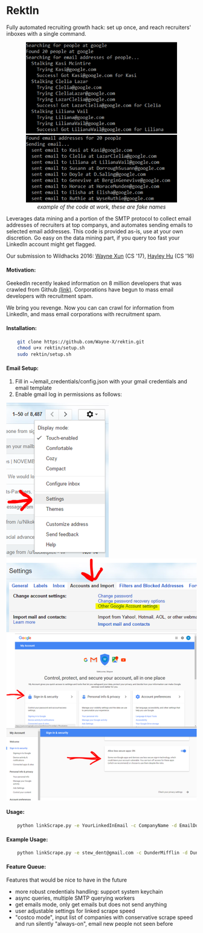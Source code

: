 # RektIn
Fully automated recruiting growth hack: set up once, and reach recruiters' inboxes with a single command.
<p align="center">
<img src="https://github.com/Wayne-X/rektin/blob/master/img/success1.PNG?raw=true" width="400">
<img src="https://github.com/Wayne-X/rektin/blob/master/img/success2.PNG?raw=true" width="400">
<br>
<i>example of the code at work, these are fake names</i>
</p>

Leverages data mining and a portion of the SMTP protocol to collect email addresses of recruiters at top companys, and automates sending emails to selected email addresses. This code is provided as-is, use at your own discretion. Go easy on the data mining part, if you query too fast your LinkedIn account might get flagged.

Our submission to Wildhacks 2016: 
[Wayne Xun](https://www.linkedin.com/in/waynexun) (CS '17), [Hayley Hu](https://www.linkedin.com/in/hayley-hu) (CS '16)

#### Motivation:
GeekedIn recently leaked information on 8 million developers that was crawled from Github [(link)](https://www.troyhunt.com/8-million-github-profiles-were-leaked-from-geekedins-mongodb-heres-how-to-see-yours/). Corporations have begun to mass email developers with recruitment spam.

We bring you revenge. Now you can can crawl for information from LinkedIn, and mass email corporations with recruitment spam.

#### Installation:
```sh
    git clone https://github.com/Wayne-X/rektin.git
    chmod u+x rektin/setup.sh
    sudo rektin/setup.sh
```

#### Email Setup:
1. Fill in ~/email_credentials/config.json with your gmail credentials and email template
2. Enable gmail log in permissions as follows:

![In gmail, go to settings](https://github.com/Wayne-X/rektin/blob/master/img/allow1.PNG?raw=true)
![In settings, go to Accounts and import tab, and click Other Account Settings](https://github.com/Wayne-X/rektin/blob/master/img/allow1.5.PNG?raw=true)
![Click on the Sign in and security card](https://github.com/Wayne-X/rektin/blob/master/img/allow2.PNG?raw=true)
![Scroll down and enable allow less secure apps](https://github.com/Wayne-X/rektin/blob/master/img/allow3.PNG?raw=true)

#### Usage:
```sh
    python linkScrape.py -e YourLinkedInEmail -c CompanyName -d EmailDomainName
```
#### Example Usage:
```sh
    python linkScrape.py -e stew_dent@gmail.com -c DunderMifflin -d DunderMiffl.com
```
#### Feature Queue:
Features that would be nice to have in the future
- more robust credentials handling: support system keychain
- async queries, multiple SMTP querying workers
- get emails mode, only get emails but does not send anything
- user adjustable settings for linked scrape speed
- "costco mode", input list of companies with conservative scrape speed and run silently "always-on", email new people not seen before



